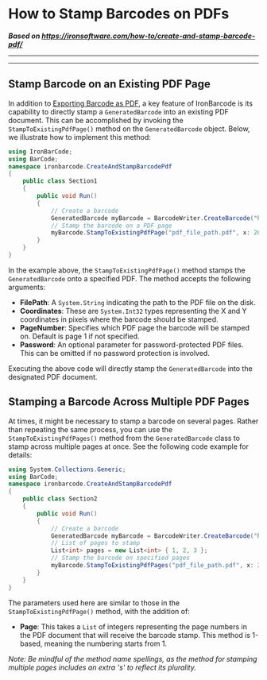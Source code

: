 # How to Stamp Barcodes on PDFs

***Based on <https://ironsoftware.com/how-to/create-and-stamp-barcode-pdf/>***


***

***

## Stamp Barcode on an Existing PDF Page

In addition to [Exporting Barcode as PDF](https://ironsoftware.com/csharp/barcode/how-to/create-barcode-as-pdf/), a key feature of IronBarcode is its capability to directly stamp a `GeneratedBarcode` into an existing PDF document. This can be accomplished by invoking the `StampToExistingPdfPage()` method on the `GeneratedBarcode` object. Below, we illustrate how to implement this method:

```cs
using IronBarCode;
using BarCode;
namespace ironbarcode.CreateAndStampBarcodePdf
{
    public class Section1
    {
        public void Run()
        {
            // Create a barcode
            GeneratedBarcode myBarcode = BarcodeWriter.CreateBarcode("https://ironsoftware.com/csharp/barcode/", BarcodeEncoding.Code128, 200, 100);
            // Stamp the barcode on a PDF page
            myBarcode.StampToExistingPdfPage("pdf_file_path.pdf", x: 200, y: 100, pageNumber: 3, password: "password");
        }
    }
}
```
In the example above, the `StampToExistingPdfPage()` method stamps the `GeneratedBarcode` onto a specified PDF. The method accepts the following arguments:
- **FilePath**: A `System.String` indicating the path to the PDF file on the disk.
- **Coordinates**: These are `System.Int32` types representing the X and Y coordinates in pixels where the barcode should be stamped.
- **PageNumber**: Specifies which PDF page the barcode will be stamped on. Default is page 1 if not specified.
- **Password**: An optional parameter for password-protected PDF files. This can be omitted if no password protection is involved.

Executing the above code will directly stamp the `GeneratedBarcode` into the designated PDF document.

## Stamping a Barcode Across Multiple PDF Pages

At times, it might be necessary to stamp a barcode on several pages. Rather than repeating the same process, you can use the `StampToExistingPdfPages()` method from the `GeneratedBarcode` class to stamp across multiple pages at once. See the following code example for details:

```cs
using System.Collections.Generic;
using BarCode;
namespace ironbarcode.CreateAndStampBarcodePdf
{
    public class Section2
    {
        public void Run()
        {
            // Create a barcode
            GeneratedBarcode myBarcode = BarcodeWriter.CreateBarcode("https://ironsoftware.com/csharp/barcode/", BarcodeEncoding.Code128, 200, 100);
            // List of pages to stamp
            List<int> pages = new List<int> { 1, 2, 3 };
            // Stamp the barcode on specified pages
            myBarcode.StampToExistingPdfPages("pdf_file_path.pdf", x: 200, y: 100, pages, "password");
        }
    }
}
```
The parameters used here are similar to those in the `StampToExistingPdfPage()` method, with the addition of:
- **Page**: This takes a `List` of integers representing the page numbers in the PDF document that will receive the barcode stamp. This method is 1-based, meaning the numbering starts from 1.

*Note: Be mindful of the method name spellings, as the method for stamping multiple pages includes an extra 's' to reflect its plurality.*
